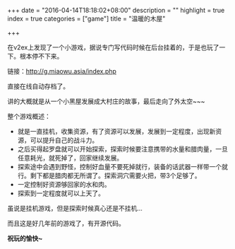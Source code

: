 +++
date = "2016-04-14T18:18:02+08:00"
description = ""
highlight = true
index = true
categories = ["game"]
title = "温暖的木屋"

+++

  在v2ex上发现了一个小游戏，据说专门写代码时候在后台挂着的，于是也玩了一下。根本停不下来。

  链接：http://g.miaowu.asia/index.php

  直接在线自动存档了。

  讲的大概就是从一个小黑屋发展成大村庄的故事，最后走向了外太空~~~

  整个游戏概述：
  
  * 就是一直挂机，收集资源，有了资源可以发展，发展到一定程度，出现新资源，可以提升自己的战斗力。
  * 之后买得起罗盘就可以开始探索，探索时候要注意携带的水量和腊肉量，一旦任意耗光，就死掉了，回家继续发展。
  * 探索途中会遇到野怪，控制好血量不要死掉就行，装备的话武器一样带一个就行。剩下都是腊肉都无所谓了。探索洞穴需要火把，带3个足够了。
  * 一定控制好资源够回家的水和肉。
  * 探索到一定程度就可以上天了。

  虽说是挂机游戏，但是探索时候真心还是不挂机...

  而且这是好几年前的游戏了，有开源代码。

  **祝玩的愉快~**
